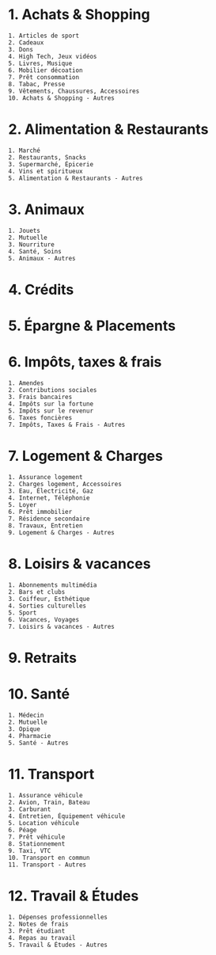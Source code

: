 # 1. Achats & Shopping
    1. Articles de sport
    2. Cadeaux
    3. Dons
    4. High Tech, Jeux vidéos
    5. Livres, Musique
    6. Mobilier décoation
    7. Prêt consommation
    8. Tabac, Presse
    9. Vêtements, Chaussures, Accessoires
    10. Achats & Shopping - Autres

# 2. Alimentation & Restaurants
    1. Marché
    2. Restaurants, Snacks
    3. Supermarché, Épicerie
    4. Vins et spiritueux
    5. Alimentation & Restaurants - Autres

# 3. Animaux
    1. Jouets
    2. Mutuelle
    3. Nourriture
    4. Santé, Soins
    5. Animaux - Autres

# 4. Crédits

# 5. Épargne & Placements

# 6. Impôts, taxes & frais
    1. Amendes
    2. Contributions sociales
    3. Frais bancaires
    4. Impôts sur la fortune
    5. Impôts sur le revenur
    6. Taxes foncières
    7. Impôts, Taxes & Frais - Autres

# 7. Logement & Charges
    1. Assurance logement
    2. Charges logement, Accessoires
    3. Eau, Électricité, Gaz
    4. Internet, Téléphonie
    5. Loyer
    6. Prêt immobilier
    7. Résidence secondaire
    8. Travaux, Entretien
    9. Logement & Charges - Autres

# 8. Loisirs & vacances
    1. Abonnements multimédia
    2. Bars et clubs
    3. Coiffeur, Esthétique
    4. Sorties culturelles
    5. Sport
    6. Vacances, Voyages
    7. Loisirs & vacances - Autres

# 9. Retraits

# 10. Santé
    1. Médecin
    2. Mutuelle
    3. Opique
    4. Pharmacie
    5. Santé - Autres

# 11. Transport
    1. Assurance véhicule
    2. Avion, Train, Bateau
    3. Carburant
    4. Entretien, Équipement véhicule
    5. Location véhicule
    6. Péage
    7. Prêt véhicule
    8. Stationnement
    9. Taxi, VTC
    10. Transport en commun
    11. Transport - Autres

# 12. Travail & Études
    1. Dépenses professionnelles
    2. Notes de frais
    3. Prêt étudiant
    4. Repas au travail
    5. Travail & Études - Autres

